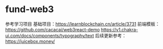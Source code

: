 # fund-web3
参考学习项目 
基础项目：https://learnblockchain.cn/article/3731
前端模板：https://github.com/cacacai/web3react-demo
https://v1.chakra-ui.com/docs/components/typography/text
后续更新参考：https://juicebox.money/

